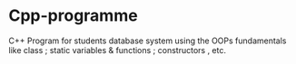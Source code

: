 # Cpp-programme
C++ Program for students database system using the OOPs fundamentals like class ; static variables &amp; functions ; constructors , etc.
